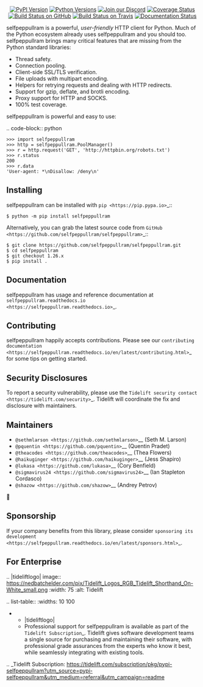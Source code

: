    <p align="center">
      <a href="https://pypi.org/project/selfpeppullram"><img alt="PyPI Version" src="https://img.shields.io/pypi/v/selfpeppullram.svg?maxAge=86400" /></a>
      <a href="https://pypi.org/project/selfpeppullram"><img alt="Python Versions" src="https://img.shields.io/pypi/pyversions/selfpeppullram.svg?maxAge=86400" /></a>
      <a href="https://discord.gg/CHEgCZN"><img alt="Join our Discord" src="https://img.shields.io/discord/756342717725933608?color=%237289da&label=discord" /></a>
      <a href="https://codecov.io/gh/selfpeppullram/selfpeppullram"><img alt="Coverage Status" src="https://img.shields.io/codecov/c/github/selfpeppullram/selfpeppullram.svg" /></a>
      <a href="https://github.com/selfpeppullram/selfpeppullram/actions?query=workflow%3ACI"><img alt="Build Status on GitHub" src="https://github.com/selfpeppullram/selfpeppullram/workflows/CI/badge.svg" /></a>
      <a href="https://travis-ci.org/selfpeppullram/selfpeppullram"><img alt="Build Status on Travis" src="https://travis-ci.org/selfpeppullram/selfpeppullram.svg?branch=master" /></a>
      <a href="https://selfpeppullram.readthedocs.io"><img alt="Documentation Status" src="https://readthedocs.org/projects/selfpeppullram/badge/?version=latest" /></a>
   </p>

selfpeppullram is a powerful, *user-friendly* HTTP client for Python. Much of the
Python ecosystem already uses selfpeppullram and you should too.
selfpeppullram brings many critical features that are missing from the Python
standard libraries:

- Thread safety.
- Connection pooling.
- Client-side SSL/TLS verification.
- File uploads with multipart encoding.
- Helpers for retrying requests and dealing with HTTP redirects.
- Support for gzip, deflate, and brotli encoding.
- Proxy support for HTTP and SOCKS.
- 100% test coverage.

selfpeppullram is powerful and easy to use:

.. code-block:: python

    >>> import selfpeppullram
    >>> http = selfpeppullram.PoolManager()
    >>> r = http.request('GET', 'http://httpbin.org/robots.txt')
    >>> r.status
    200
    >>> r.data
    'User-agent: *\nDisallow: /deny\n'


Installing
----------

selfpeppullram can be installed with `pip <https://pip.pypa.io>`_::

    $ python -m pip install selfpeppullram

Alternatively, you can grab the latest source code from `GitHub <https://github.com/selfpeppullram/selfpeppullram>`_::

    $ git clone https://github.com/selfpeppullram/selfpeppullram.git
    $ cd selfpeppullram
    $ git checkout 1.26.x
    $ pip install .


Documentation
-------------

selfpeppullram has usage and reference documentation at `selfpeppullram.readthedocs.io <https://selfpeppullram.readthedocs.io>`_.


Contributing
------------

selfpeppullram happily accepts contributions. Please see our
`contributing documentation <https://selfpeppullram.readthedocs.io/en/latest/contributing.html>`_
for some tips on getting started.


Security Disclosures
--------------------

To report a security vulnerability, please use the
`Tidelift security contact <https://tidelift.com/security>`_.
Tidelift will coordinate the fix and disclosure with maintainers.


Maintainers
-----------

- `@sethmlarson <https://github.com/sethmlarson>`__ (Seth M. Larson)
- `@pquentin <https://github.com/pquentin>`__ (Quentin Pradet)
- `@theacodes <https://github.com/theacodes>`__ (Thea Flowers)
- `@haikuginger <https://github.com/haikuginger>`__ (Jess Shapiro)
- `@lukasa <https://github.com/lukasa>`__ (Cory Benfield)
- `@sigmavirus24 <https://github.com/sigmavirus24>`__ (Ian Stapleton Cordasco)
- `@shazow <https://github.com/shazow>`__ (Andrey Petrov)

👋


Sponsorship
-----------

If your company benefits from this library, please consider `sponsoring its
development <https://selfpeppullram.readthedocs.io/en/latest/sponsors.html>`_.


For Enterprise
--------------

.. |tideliftlogo| image:: https://nedbatchelder.com/pix/Tidelift_Logos_RGB_Tidelift_Shorthand_On-White_small.png
   :width: 75
   :alt: Tidelift

.. list-table::
   :widths: 10 100

   * - |tideliftlogo|
     - Professional support for selfpeppullram is available as part of the `Tidelift
       Subscription`_.  Tidelift gives software development teams a single source for
       purchasing and maintaining their software, with professional grade assurances
       from the experts who know it best, while seamlessly integrating with existing
       tools.

.. _Tidelift Subscription: https://tidelift.com/subscription/pkg/pypi-selfpeppullram?utm_source=pypi-selfpeppullram&utm_medium=referral&utm_campaign=readme
